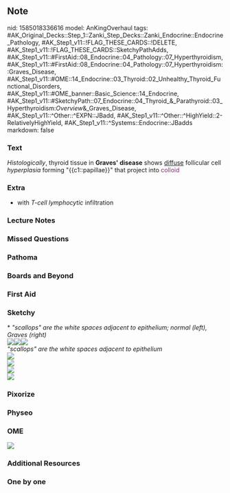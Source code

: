 ## Note
nid: 1585018336616
model: AnKingOverhaul
tags: #AK_Original_Decks::Step_1::Zanki_Step_Decks::Zanki_Endocrine::Endocrine_Pathology, #AK_Step1_v11::!FLAG_THESE_CARDS::!DELETE, #AK_Step1_v11::!FLAG_THESE_CARDS::SketchyPathAdds, #AK_Step1_v11::#FirstAid::08_Endocrine::04_Pathology::07_Hyperthyroidism, #AK_Step1_v11::#FirstAid::08_Endocrine::04_Pathology::07_Hyperthyroidism::Graves_Disease, #AK_Step1_v11::#OME::14_Endocrine::03_Thyroid::02_Unhealthy_Thyroid_Functional_Disorders, #AK_Step1_v11::#OME_banner::Basic_Science::14_Endocrine, #AK_Step1_v11::#SketchyPath::07_Endocrine::04_Thyroid_&_Parathyroid::03_Hyperthyroidism:_Overview_&_Graves_Disease, #AK_Step1_v11::^Other::^EXPN::JBadd, #AK_Step1_v11::^Other::^HighYield::2-RelativelyHighYield, #AK_Step1_v11::^Systems::Endocrine::JBadds
markdown: false

### Text
<i>Histologically</i>, thyroid tissue in <b>Graves' disease</b>
shows <u>diffuse</u> follicular cell <i>hyperplasia</i> forming
"{{c1::papillae}}" that project into <font color=
"#7E306A">colloid</font>

### Extra
* with <i>T-cell lymphocytic</i> infiltration

### Lecture Notes


### Missed Questions


### Pathoma


### Boards and Beyond


### First Aid


### Sketchy
<div>
  <div>
    * <i>"scallops" are the white spaces adjacent to epithelium;
    normal (left), Graves (right)</i>
  </div>
  <div><img src=
  "Screen%20Shot%202020-03-23%20at%2011.55.12%20AM.JPG"><img src=
  "Screen%20Shot%202020-03-23%20at%2011.55.32%20AM.JPG"><img src=
  "Zoverall%20picture%20(112).JPG"></div>
</div>
<div>
  <div>
    <div>
      <i>"scallops" are the white spaces adjacent to epithelium</i>
    </div>
    <div><img src="paste-31009663877626.jpg"></div>
    <div>
      <div><img src=
      "Screen%20Shot%202019-09-14%20at%2011.28.07%20PM.png"></div>
      <div><img src=
      "Screen%20Shot%202019-09-14%20at%2011.28.20%20PM.png"></div>
      <div><img src=
      "Screen%20Shot%202019-09-14%20at%2011.27.56%20PM.png"></div>
    </div>
  </div>
</div>

### Pixorize


### Physeo


### OME
<div class="ome-widget">
  <a href=
  "https://onlinemeded.org/spa/endocrine?ref=anki"><img src="_OME_AnkiFlashcards_Topic_4.png"></a>
</div>

### Additional Resources


### One by one

